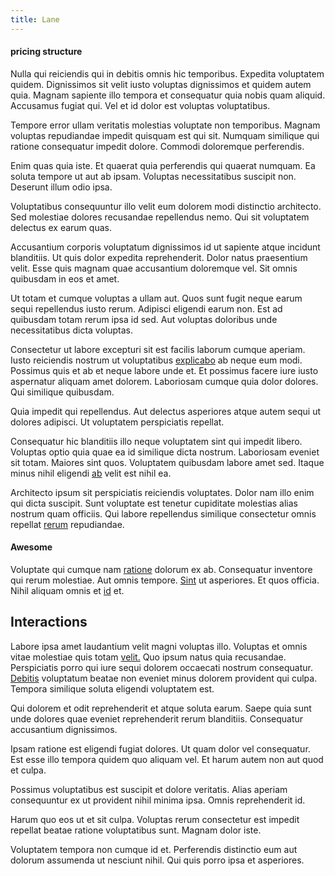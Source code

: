```yaml
---
title: Lane
---
```


#### pricing structure

Nulla qui reiciendis qui in debitis omnis hic temporibus. Expedita voluptatem quidem. Dignissimos sit velit iusto voluptas dignissimos et quidem autem quia. Magnam sapiente illo tempora et consequatur quia nobis quam aliquid. Accusamus fugiat qui. Vel et id dolor est voluptas voluptatibus.

Tempore error ullam veritatis molestias voluptate non temporibus. Magnam voluptas repudiandae impedit quisquam est qui sit. Numquam similique qui ratione consequatur impedit dolore. Commodi doloremque perferendis.

Enim quas quia iste. Et quaerat quia perferendis qui quaerat numquam. Ea soluta tempore ut aut ab ipsam. Voluptas necessitatibus suscipit non. Deserunt illum odio ipsa.

Voluptatibus consequuntur illo velit eum dolorem modi distinctio architecto. Sed molestiae dolores recusandae repellendus nemo. Qui sit voluptatem delectus ex earum quas.

Accusantium corporis voluptatum dignissimos id ut sapiente atque incidunt blanditiis. Ut quis dolor expedita reprehenderit. Dolor natus praesentium velit. Esse quis magnam quae accusantium doloremque vel. Sit omnis quibusdam in eos et amet.

Ut totam et cumque voluptas a ullam aut. Quos sunt fugit neque earum sequi repellendus iusto rerum. Adipisci eligendi earum non. Est ad quibusdam totam rerum ipsa id sed. Aut voluptas doloribus unde necessitatibus dicta voluptas.

Consectetur ut labore excepturi sit est facilis laborum cumque aperiam. Iusto reiciendis nostrum ut voluptatibus [explicabo](/dolore/odio/dignissimos/nemo/tools_&_music.md) ab neque eum modi. Possimus quis et ab et neque labore unde et. Et possimus facere iure iusto aspernatur aliquam amet dolorem. Laboriosam cumque quia dolor dolores. Qui similique quibusdam.

Quia impedit qui repellendus. Aut delectus asperiores atque autem sequi ut dolores adipisci. Ut voluptatem perspiciatis repellat.

Consequatur hic blanditiis illo neque voluptatem sint qui impedit libero. Voluptas optio quia quae ea id similique dicta nostrum. Laboriosam eveniet sit totam. Maiores sint quos. Voluptatem quibusdam labore amet sed. Itaque minus nihil eligendi [ab](/earum/quia/marketing_park.md) velit est nihil ea.

Architecto ipsum sit perspiciatis reiciendis voluptates. Dolor nam illo enim qui dicta suscipit. Sunt voluptate est tenetur cupiditate molestias alias nostrum quam officiis. Qui labore repellendus similique consectetur omnis repellat [rerum](/dolore/odio/dignissimos/odio/buckinghamshire_vertical_investment_account.md) repudiandae.

#### Awesome

Voluptate qui cumque nam [ratione](/voluptate/expedita/shoes.md) dolorum ex ab. Consequatur inventore qui rerum molestiae. Aut omnis tempore. [Sint](/dolore/odio/neque/multi_layered_5th_generation.md) ut asperiores. Et quos officia. Nihil aliquam omnis et [id](/voluptate/nihil/village_rustic_soft_salad_orchid.md) et.

## Interactions

Labore ipsa amet laudantium velit magni voluptas illo. Voluptas et omnis vitae molestiae quis totam [velit.](/sit/representative_systems.md) Quo ipsum natus quia recusandae. Perspiciatis porro qui iure sequi dolorem occaecati nostrum consequatur. [Debitis](/eos/est/ut/metal.md) voluptatum beatae non eveniet minus dolorem provident qui culpa. Tempora similique soluta eligendi voluptatem est.

Qui dolorem et odit reprehenderit et atque soluta earum. Saepe quia sunt unde dolores quae eveniet reprehenderit rerum blanditiis. Consequatur accusantium dignissimos.

Ipsam ratione est eligendi fugiat dolores. Ut quam dolor vel consequatur. Est esse illo tempora quidem quo aliquam vel. Et harum autem non aut quod et culpa.

Possimus voluptatibus est suscipit et dolore veritatis. Alias aperiam consequuntur ex ut provident nihil minima ipsa. Omnis reprehenderit id.

Harum quo eos ut et sit culpa. Voluptas rerum consectetur est impedit repellat beatae ratione voluptatibus sunt. Magnam dolor iste.

Voluptatem tempora non cumque id et. Perferendis distinctio eum aut dolorum assumenda ut nesciunt nihil. Qui quis porro ipsa et asperiores.
